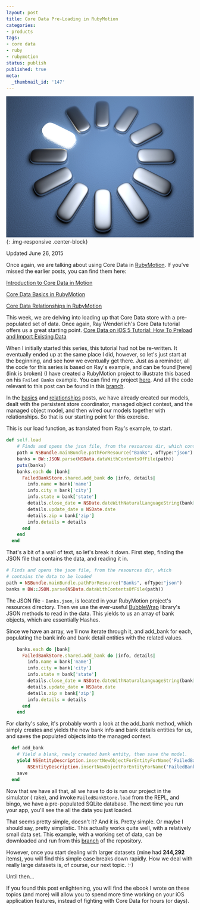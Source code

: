 ```yaml
---
layout: post
title: Core Data Pre-Loading in RubyMotion
categories:
- products
tags:
- core data
- ruby
- rubymotion
status: publish
published: true
meta:
  _thumbnail_id: '147'
---
```


![](/squarespace_images/static_50d2902fe4b0959a0871a12c_50d29312e4b04687d9db341b_558d970de4b0dba0791c4cfd_1435342609853_preload.jpg){: .img-responsive .center-block}

Updated June 26, 2015


Once again, we are talking about using Core Data in 
[RubyMotion](http://rubymotion.com).  If you've missed the earlier posts, you can find them here:


[Introduction to Core Data in Motion](/blog/core-data-in-motion)


[Core Data Basics in RubyMotion](/blog/core-data-basics-in-rubymotion)


[Core Data Relationships in RubyMotion](/blog/core-data-relationships-in-rubymotion)


This week, we are delving into loading up that Core Data store with a pre-populated set of data.  Once again, Ray Wenderlich's Core Data tutorial offers us a great starting point. 
[Core Data on iOS 5 Tutorial: How To Preload and Import Existing Data](http://www.raywenderlich.com/12170/core-data-tutorial-how-to-preloadimport-existing-data-updated)


When I initially started this series, this tutorial had not be re-written.  It eventually ended up at the same place I did, however, so let's just start at the beginning, and see how we eventually get there.  Just as a reminder, all the code for this series is based on Ray's example, and can be found 
[here](link is broken)
(I have created a RubyMotion project to illustrate this based on his `Failed Banks` example.  You can find my project [here](https://github.com/wndxlori/WNDXRubyMotion/tree/master/FailedBankCD). And all the code relevant to this post can be found in this 
[branch](https://github.com/wndxlori/WNDXRubyMotion/tree/import-preload-data).


In the 
[basics](http://www.wndx.com/blog/core-data-basics-in-rubymotion) and 
[relationships](http://www.wndx.com/blog/core-data-relationships-in-rubymotion) posts, we have already created our models, dealt with the persistent store coordinator, managed object context, and the managed object model, and then wired our models together with relationships.  So that is our starting point for this exercise.


This is our load function, as translated from Ray's example, to start.

```ruby
def self.load
    # Finds and opens the json file, from the resources dir, which contains the data to be loaded
    path = NSBundle.mainBundle.pathForResource("Banks", ofType:"json")
    banks = BW::JSON.parse(NSData.dataWithContentsOfFile(path))
    puts(banks)
    banks.each do |bank|
      FailedBankStore.shared.add_bank do |info, details|
        info.name = bank['name']
        info.city = bank['city']
        info.state = bank['state']
        details.close_date = NSDate.dateWithNaturalLanguageString(bank['closeDate'])
        details.update_date = NSDate.date
        details.zip = bank['zip']
        info.details = details
      end
    end
  end
```

That's a bit of a wall of text, so let's break it down.  First step, finding the JSON file that contains the data, and reading it in.

```ruby
# Finds and opens the json file, from the resources dir, which 
# contains the data to be loaded
path = NSBundle.mainBundle.pathForResource("Banks", ofType:"json")
banks = BW::JSON.parse(NSData.dataWithContentsOfFile(path))
```

The JSON file - 
`Banks.json`, is located in your RubyMotion project's 
resources directory.  Then we use the ever-useful 
[BubbleWrap](http://bubblewrap.io) library's JSON methods to read in the data.  This yields to us an array of bank objects, which are essentially Hashes.


Since we have an array, we'll now iterate through it, and 
add_bank for each, populating the bank info and bank detail entities with the related values.

```ruby
    banks.each do |bank|
      FailedBankStore.shared.add_bank do |info, details|
        info.name = bank['name']
        info.city = bank['city']
        info.state = bank['state']
        details.close_date = NSDate.dateWithNaturalLanguageString(bank['closeDate'])
        details.update_date = NSDate.date
        details.zip = bank['zip']
        info.details = details
      end
    end
```

For clarity's sake, it's probably worth a look at the 
add_bank method, which simply creates and yields the new bank info and bank details entities for us, and saves the populated objects into the managed context.

```ruby
  def add_bank
    # Yield a blank, newly created bank entity, then save the model.
    yield NSEntityDescription.insertNewObjectForEntityForName('FailedBankInfo', inManagedObjectContext:@context),
        NSEntityDescription.insertNewObjectForEntityForName('FailedBankDetails', inManagedObjectContext:@context)
    save
  end
```

Now that we have all that, all we have to do is run our project in the simulator (
rake), and invoke 
`FailedBankStore.load` from the REPL, and bingo, we have a pre-populated SQLite database.  The next time you run your app, you'll see the all the data you just loaded.


That seems pretty simple, doesn't it?  And it is.  Pretty simple.  Or maybe I should say, pretty simplistic.  This actually works quite well, with a relatively small data set.  This example, with a working set of data, can be downloaded and run from this 
[branch](https://github.com/wndxlori/WNDXRubyMotion/tree/import-preload-data) of the repository.


However, once you start dealing with larger datasets (mine had **244,292** items), you will find this simple case breaks down rapidly. How we deal with really large datasets is, of course, our next topic. :-)

Until then…

If you found this post enlightening, you will find the ebook I wrote on these topics (and more) will allow you to spend more time working on your iOS application features, instead of fighting with Core Data for hours (or days).
